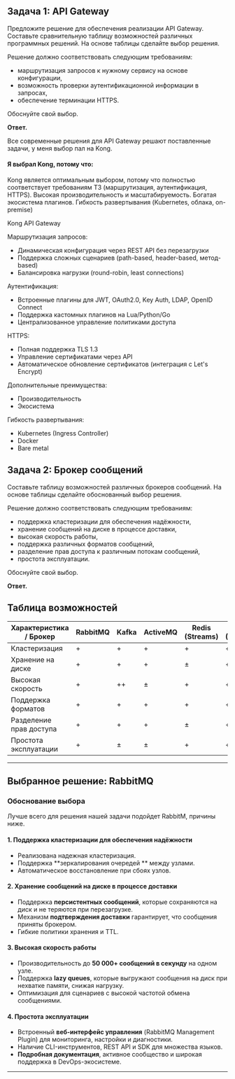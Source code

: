 ## Задача 1: API Gateway 

Предложите решение для обеспечения реализации API Gateway. Составьте сравнительную таблицу возможностей различных программных решений. На основе таблицы сделайте выбор решения.

Решение должно соответствовать следующим требованиям:
- маршрутизация запросов к нужному сервису на основе конфигурации,
- возможность проверки аутентификационной информации в запросах,
- обеспечение терминации HTTPS.

Обоснуйте свой выбор.

**Ответ.**

Все современные решения для API Gateway решают поставленные задачи, у меня выбор пал на Kong. 

#### Я выбрал Kong, потому что:

Kong является оптимальным выбором, потому что полностью соответствует требованиям ТЗ (маршрутизация, аутентификация, HTTPS). Высокая производительность и масштабируемость. Богатая экосистема плагинов. Гибкость развертывания (Kubernetes, облака, on-premise)

Kong API Gateway

Маршрутизация запросов:

- Динамическая конфигурация через REST API без перезагрузки
- Поддержка сложных сценариев (path-based, header-based, метод-based)
- Балансировка нагрузки (round-robin, least connections)

Аутентификация:

- Встроенные плагины для JWT, OAuth2.0, Key Auth, LDAP, OpenID Connect
- Поддержка кастомных плагинов на Lua/Python/Go
- Централизованное управление политиками доступа

HTTPS:

- Полная поддержка TLS 1.3
- Управление сертификатами через API
- Автоматическое обновление сертификатов (интеграция с Let's Encrypt)

Дополнительные преимущества:

- Производительность
- Экосистема

Гибкость развертывания:

- Kubernetes (Ingress Controller)
- Docker
- Bare metal

## Задача 2: Брокер сообщений

Составьте таблицу возможностей различных брокеров сообщений. На основе таблицы сделайте обоснованный выбор решения.

Решение должно соответствовать следующим требованиям:
- поддержка кластеризации для обеспечения надёжности,
- хранение сообщений на диске в процессе доставки,
- высокая скорость работы,
- поддержка различных форматов сообщений,
- разделение прав доступа к различным потокам сообщений,
- простота эксплуатации.

Обоснуйте свой выбор.

**Ответ.**

## Таблица возможностей

| Характеристика / Брокер       | RabbitMQ | Kafka | ActiveMQ | Redis (Streams) | NATS (JetStream) |
|-------------------------------|----------|-------|----------|-----------------|------------------|
| Кластеризация                 | +        | +     | +        | +               | +                |
| Хранение на диске              | +        | +     | +        | ±               | +                |
| Высокая скорость               | +        | ++    | ±        | +               | ++               |
| Поддержка форматов            | +        | +     | +        | +               | +                |
| Разделение прав доступа       | +        | +     | +        | ±               | +                |
| Простота эксплуатации         | +        | ±     | ±        | +               | +                |



---

## Выбранное решение: RabbitMQ

### Обоснование выбора

Лучше всего для решения нашей задачи подойдет RabbitM, причины ниже.

#### 1. Поддержка кластеризации для обеспечения надёжности
- Реализована надежная кластеризация.
- Поддержка **зеркалирования очередей ** между узлами.
- Автоматическое восстановление при сбоях узлов.

#### 2. Хранение сообщений на диске в процессе доставки
- Поддержка **персистентных сообщений**, которые сохраняются на диск и не теряются при перезагрузке.
- Механизм **подтверждения доставки** гарантирует, что сообщения приняты брокером.
- Гибкие политики хранения и TTL.

#### 3. Высокая скорость работы
- Производительность до **50 000+ сообщений в секунду** на одном узле.
- Поддержка **lazy queues**, которые выгружают сообщения на диск при нехватке памяти, снижая нагрузку.
- Оптимизация для сценариев с высокой частотой обмена сообщениями.


#### 4. Простота эксплуатации
- Встроенный **веб-интерфейс управления** (RabbitMQ Management Plugin) для мониторинга, настройки и диагностики.
- Наличие CLI-инструментов, REST API и SDK для множества языков.
- **Подробная документация**, активное сообщество и широкая поддержка в DevOps-экосистеме.

---


